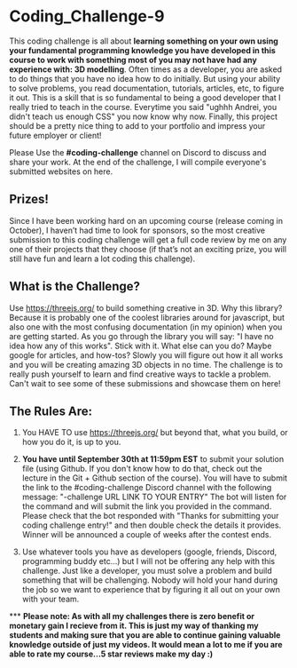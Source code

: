 # Coding_Challenge-9

This coding challenge is all about **learning something on your own using your fundamental programming knowledge you have developed in this course to work with something most of you may not have had any experience with: 3D modelling**. Often times as a developer, you are asked to do things that you have no idea how to do initially. But using your ability to solve problems, you read documentation, tutorials, articles, etc, to figure it out. This is a skill that is so fundamental to being a good developer that I really tried to teach in the course. Everytime you said "ughhh Andrei, you didn't teach us enough CSS" you now know why now. Finally, this project should be a pretty nice thing to add to your portfolio and impress your future employer or client!

Please Use the **#coding-challenge** channel on Discord to discuss and share your work. At the end of the challenge, I will compile everyone's submitted websites on here.

## Prizes!
Since I have been working hard on an upcoming course (release coming in October), I haven’t had time to look for sponsors, so the most creative submission to this coding challenge will get a full code review by me on any one of their projects that they choose (if that’s not an exciting prize, you will still have fun and learn a lot coding this challenge).

## What is the Challenge?
Use https://threejs.org/ to build something creative in 3D. Why this library? Because it is probably one of the coolest libraries around for javascript, but also one with the most confusing documentation (in my opinion) when you are getting started. As you go through the library you will say: "I have no idea how any of this works". Stick with it. What else can you do? Maybe google for articles, and how-tos? Slowly you will figure out how it all works and you will be creating amazing 3D objects in no time. The challenge is to really push yourself to learn and find creative ways to tackle a problem. Can't wait to see some of these submissions and showcase them on here!

## The Rules Are:

1. You HAVE TO use https://threejs.org/ but beyond that, what you build, or how you do it, is up to you. 

2. **You have until September 30th at 11:59pm EST** to submit your solution file (using Github. If you don't know how to do that, check out the lecture in the Git + Github section of the course). You will have to submit the link to the #coding-challenge Discord channel with the following message: "-challenge URL LINK TO YOUR ENTRY"
The bot will listen for the command and will submit the link you provided in the command. Please check that the bot responded with "Thanks for submitting your coding challenge entry!" and then double check the details it provides. Winner will be announced a couple of weeks after the contest ends.

3. Use whatever tools you have as developers (google, friends, Discord, programming buddy etc...) but I will not be offering any help with this challenge. Just like a developer, you must solve a problem and build something that will be challenging. Nobody will hold your hand during the job so we want to experience that by figuring it all out on your own with your team. 

*** **Please note: As with all my challenges there is zero benefit or monetary gain I recieve from it. This is just my way of thanking my students and making sure that you are able to continue gaining valuable knowledge outside of just my videos. It would mean a lot to me if you are able to rate my course...5 star reviews make my day :)**

